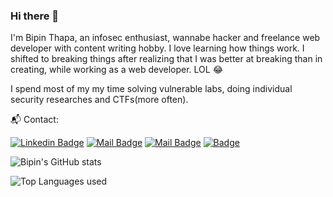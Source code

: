 ### Hi there 👋

I'm Bipin Thapa, an infosec enthusiast, wannabe hacker and freelance web developer with content writing hobby. I love learning how things work. I shifted to breaking things after realizing that I was better at breaking than in creating, while working as a web developer. LOL :joy: 

I spend most of my my time solving vulnerable labs, doing individual security researches and CTFs(more often).

:mailbox_with_mail: Contact:

[![Linkedin Badge](https://img.shields.io/badge/bipin-thapa-73bb09203?style=flat&labelColor=0e76a8&logo=linkedin&logoColor=white)](https://www.linkedin.com/in/bt.kaji/) [![Mail Badge](https://img.shields.io/badge/-@bt.kaji-e84393?style=flat&labelColor=e84393&logo=instagram&logoColor=white)](https://www.instagram.com/bipin0x01/) [![Mail Badge](https://img.shields.io/badge/-bipinthapa-c0392b?style=flat&labelColor=c0392b&logo=gmail&logoColor=white)](mailto:bt.kaji@gmail.com)
[![Badge](https://tryhackme-badges.s3.amazonaws.com/SPIDER.png)](https://tryhackme.com/p/SPIDER)








![Bipin's GitHub stats](https://github-readme-stats.vercel.app/api?username=bipin0x01&show_icons=true&include_all_commits=true&count_private=true)

![Top Languages used](https://github-readme-stats.vercel.app/api/top-langs/?username=bipin0x01&layout=compact)
